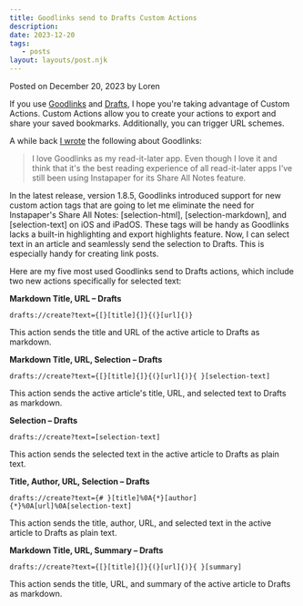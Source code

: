 ```yaml
---
title: Goodlinks send to Drafts Custom Actions
description:
date: 2023-12-20
tags:
   - posts
layout: layouts/post.njk
---
```


Posted on December 20, 2023 by Loren

If you use [Goodlinks](https://goodlinks.app/) and [Drafts](https://getdrafts.com/), I hope you're taking advantage of Custom Actions. Custom Actions allow you to create your actions to export and share your saved bookmarks. Additionally, you can trigger URL schemes.

A while back [I wrote](https://medium.com/@ldstephens/how-to-create-custom-actions-in-goodlinks-4dbe4b87c881) the following about Goodlinks:

> I love Goodlinks as my read-it-later app. Even though I love it and think that it's the best reading experience of all read-it-later apps I’ve still been using Instapaper for its Share All Notes feature.

In the latest release, version 1.8.5, Goodlinks introduced support for new custom action tags that are going to let me eliminate the need for Instapaper's Share All Notes: \[selection-html\], \[selection-markdown\], and \[selection-text\] on iOS and iPadOS. These tags will be handy as Goodlinks lacks a built-in highlighting and export highlights feature. Now, I can select text in an article and seamlessly send the selection to Drafts. This is especially handy for creating link posts.

Here are my five most used Goodlinks send to Drafts actions, which include two new actions specifically for selected text:

**Markdown Title, URL – Drafts**

`drafts://create?text={[}[title]{]}{(}[url]{)}`

This action sends the title and URL of the active article to Drafts as markdown.

**Markdown Title, URL, Selection – Drafts**

`drafts://create?text={[}[title]{]}{(}[url]{)}{ }[selection-text]`

This action sends the active article's title, URL, and selected text to Drafts as markdown.

**Selection – Drafts**

`drafts://create?text=[selection-text]`

This action sends the selected text in the active article to Drafts as plain text.

**Title, Author, URL, Selection – Drafts**

`drafts://create?text={# }[title]%0A{*}[author]{*}%0A[url]%0A[selection-text]`

This action sends the title, author, URL, and selected text in the active article to Drafts as plain text.

**Markdown Title, URL, Summary – Drafts**

`drafts://create?text={[}[title]{]}{(}[url]{)}{ }[summary]`

This action sends the title, URL, and summary of the active article to Drafts as markdown.
